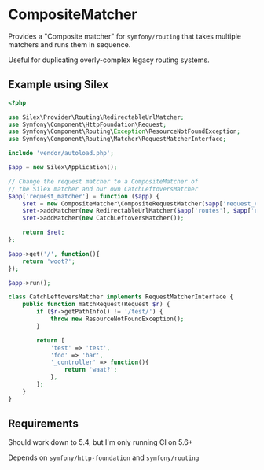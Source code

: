 # CompositeMatcher

Provides a "Composite matcher" for `symfony/routing` that takes multiple matchers and runs them in sequence.

Useful for duplicating overly-complex legacy routing systems.

## Example using Silex

```php
<?php

use Silex\Provider\Routing\RedirectableUrlMatcher;
use Symfony\Component\HttpFoundation\Request;
use Symfony\Component\Routing\Exception\ResourceNotFoundException;
use Symfony\Component\Routing\Matcher\RequestMatcherInterface;

include 'vendor/autoload.php';

$app = new Silex\Application();

// Change the request matcher to a CompositeMatcher of
// the Silex matcher and our own CatchLeftoversMatcher
$app['request_matcher'] = function ($app) {
    $ret = new CompositeMatcher\CompositeRequestMatcher($app['request_context']);
    $ret->addMatcher(new RedirectableUrlMatcher($app['routes'], $app['request_context']));
    $ret->addMatcher(new CatchLeftoversMatcher());

    return $ret;
};

$app->get('/', function(){
    return 'woot?';
});

$app->run();

class CatchLeftoversMatcher implements RequestMatcherInterface {
    public function matchRequest(Request $r) {
        if ($r->getPathInfo() != '/test/') {
            throw new ResourceNotFoundException();
        }

        return [
            'test' => 'test',
            'foo' => 'bar',
            '_controller' => function(){
                return 'waat?';
            },
        ];
    }
}
```

## Requirements

Should work down to 5.4, but I'm only running CI on 5.6+

Depends on `symfony/http-foundation` and `symfony/routing`
